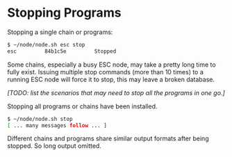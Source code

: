 # Stopping Programs

Stopping a single chain or programs:

```bash
$ ~/node/node.sh esc stop
esc         84b1c5e         Stopped
```

Some chains, especially a busy ESC node, may take a pretty long time to fully exist. Issuing multiple stop commands (more than 10 times) to a running ESC node will force it to stop, this may leave a broken database.

_\[TODO: list the scenarios that may need to stop all the programs in one go.]_

Stopping all programs or chains have been installed.

```bash
$ ~/node/node.sh stop
[ ... many messages follow ... ]
```

Different chains and programs share similar output formats after being stopped. So long output omitted.
